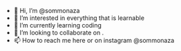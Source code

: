 - 👋 Hi, I’m @sommonaza
- 👀 I’m interested in everything that is learnable
- 🌱 I’m currently learning coding
- 💞️ I’m looking to collaborate on .
- 📫 How to reach me here or on instagram @sommonaza

<!---
sommonaza/sommonaza is a ✨ special ✨ repository because its `README.md` (this file) appears on your GitHub profile.
You can click the Preview link to take a look at your changes.
--->
